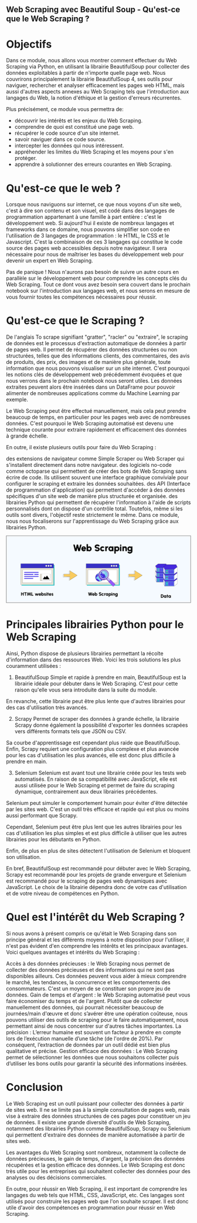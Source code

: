 ## Web Scraping avec Beautiful Soup - Qu'est-ce que le Web Scraping ?

# Objectifs

Dans ce module, nous allons vous montrer comment effectuer du Web Scraping via Python, en utilisant la librairie BeautifulSoup pour collecter des données exploitables à partir de n'importe quelle page web. Nous couvrirons principalement la librairie BeautifulSoup 4, ses outils pour naviguer, rechercher et analyser efficacement les pages web HTML, mais aussi d'autres aspects annexes au Web Scraping tels que l'introduction aux langages du Web, la notion d'éthique et la gestion d'erreurs récurrentes.

Plus précisément, ce module vous permettra de:

- découvrir les intérêts et les enjeux du Web Scraping.
- comprendre de quoi est constitué une page web.
- récupérer le code source d'un site internet.
- savoir naviguer dans ce code source.
- intercepter les données qui nous intéressent.
- appréhender les limites du Web Scraping et les moyens pour s'en protéger.
- apprendre à solutionner des erreurs courantes en Web Scraping.

# Qu'est-ce que le web ?

Lorsque nous naviguons sur internet, ce que nous voyons d'un site web, c'est à dire son contenu et son visuel, est codé dans des langages de programmation appartenant à une famille à part entière : c'est le développement web. Si aujourd'hui il existe de nombreux langages et frameworks dans ce domaine, nous pouvons simplifier son code en l'utilisation de 3 langages de programmation : le HTML, le CSS et le Javascript. C'est la combinaison de ces 3 langages qui constitue le code source des pages web accessibles depuis notre navigateur. Il sera nécessaire pour nous de maîtriser les bases du développement web pour devenir un expert en Web Scraping.

Pas de panique ! Nous n'aurons pas besoin de suivre un autre cours en parallèle sur le développement web pour comprendre les concepts clés du Web Scraping. Tout ce dont vous avez besoin sera couvert dans le prochain notebook sur l'introduction aux langages web, et nous serons en mesure de vous fournir toutes les compétences nécessaires pour réussir.

# Qu'est-ce que le Scraping ?

De l'anglais To scrape signifiant "gratter", "racler" ou "extraire", le scraping de données est le processus d'extraction automatique de données à partir de pages web. Il permet de récupérer des données structurées ou non structurées, telles que des informations clients, des commentaires, des avis de produits, des prix, des images et de manière plus générale, toute information que nous pouvons visualiser sur un site internet. C'est pourquoi les notions clés de développement web précédemment évoquées et que nous verrons dans le prochain notebook nous seront utiles. Les données extraites peuvent alors être insérées dans un DataFrame pour pouvoir alimenter de nombreuses applications comme du Machine Learning par exemple.

Le Web Scraping peut être effectué manuellement, mais cela peut prendre beaucoup de temps, en particulier pour les pages web avec de nombreuses données. C'est pourquoi le Web Scraping automatisé est devenu une technique courante pour extraire rapidement et efficacement des données à grande échelle.

En outre, il existe plusieurs outils pour faire du Web Scraping :

des extensions de navigateur comme Simple Scraper ou Web Scraper qui s'installent directement dans notre navigateur.
des logiciels no-code comme octoparse qui permettent de créer des bots de Web Scraping sans écrire de code. Ils utilisent souvent une interface graphique conviviale pour configurer le scraping et extraire les données souhaitées.
des API (Interface de programmation d'application) qui permettent d'accéder à des données spécifiques d'un site web de manière plus structurée et organisée.
des librairies Python qui permettent de récupérer l'information à l'aide de scripts personnalisés dont on dispose d'un contrôle total.
Toutefois, même si les outils sont divers, l'objectif reste strictement le même. Dans ce module, nous nous focaliserons sur l'apprentissage du Web Scraping grâce aux librairies Python.

<img src="pictures/webscraping.png">

# Principales librairies Python pour le Web Scraping

Ainsi, Python dispose de plusieurs librairies permettant la récolte d'information dans des ressources Web. Voici les trois solutions les plus couramment utilisées :

1. BeautifulSoup
   Simple et rapide à prendre en main, BeautifulSoup est la librairie idéale pour débuter dans le Web Scraping. C'est pour cette raison qu'elle vous sera introduite dans la suite du module.

En revanche, cette librairie peut être plus lente que d'autres librairies pour des cas d'utilisation très avancés.

2. Scrapy
   Permet de scraper des données à grande échelle, la librairie Scrapy donne également la possibilité d'exporter les données scrapées vers différents formats tels que JSON ou CSV.

Sa courbe d'apprentissage est cependant plus raide que BeautifulSoup. Enfin, Scrapy requiert une configuration plus complexe et plus avancée pour les cas d'utilisation les plus avancés, elle est donc plus difficile à prendre en main.

3. Selenium
   Selenium est avant tout une librairie créée pour les tests web automatisés. En raison de sa compatibilité avec JavaScript, elle est aussi utilisée pour le Web Scraping et permet de faire du scraping dynamique, contrairement aux deux librairies précédentes.

Selenium peut simuler le comportement humain pour éviter d'être détectée par les sites web. C'est un outil très efficace et rapide qui est plus ou moins aussi performant que Scrapy.

Cependant, Selenium peut être plus lent que les autres librairies pour les cas d'utilisation les plus simples et est plus difficile à utiliser que les autres librairies pour les débutants en Python.

Enfin, de plus en plus de sites détectent l'utilisation de Selenium et bloquent son utilisation.

En bref, BeautifulSoup est recommandé pour débuter avec le Web Scraping, Scrapy est recommandé pour les projets de grande envergure et Selenium est recommandé pour le scraping de pages web dynamiques avec JavaScript. Le choix de la librairie dépendra donc de votre cas d'utilisation et de votre niveau de compétences en Python.

# Quel est l'intérêt du Web Scraping ?

Si nous avons à présent compris ce qu'était le Web Scraping dans son principe général et les différents moyens à notre disposition pour l'utiliser, il n'est pas évident d'en comprendre les intérêts et les principaux avantages. Voici quelques avantages et intérêts du Web Scraping :

Accès à des données précieuses : le Web Scraping nous permet de collecter des données précieuses et des informations qui ne sont pas disponibles ailleurs. Ces données peuvent vous aider à mieux comprendre le marché, les tendances, la concurrence et les comportements des consommateurs. C'est un moyen de se constituer son propre jeu de données.
Gain de temps et d'argent : le Web Scraping automatisé peut vous faire économiser du temps et de l'argent. Plutôt que de collecter manuellement des données, qui pourrait nécessiter beaucoup de journées/main d'œuvre et donc s’avérer être une opération coûteuse, nous pouvons utiliser des outils de scraping pour le faire automatiquement, nous permettant ainsi de nous concentrer sur d'autres tâches importantes.
La précision : L’erreur humaine est souvent un facteur à prendre en compte lors de l’exécution manuelle d’une tâche (de l'ordre de 20%). Par conséquent, l’extraction de données par un outil dédié est bien plus qualitative et précise.
Gestion efficace des données : Le Web Scraping permet de sélectionner les données que nous souhaitons collecter puis d’utiliser les bons outils pour garantir la sécurité des informations insérées.

# Conclusion

Le Web Scraping est un outil puissant pour collecter des données à partir de sites web. Il ne se limite pas à la simple consultation de pages web, mais vise à extraire des données structurées de ces pages pour constituer un jeu de données. Il existe une grande diversité d'outils de Web Scraping, notamment des librairies Python comme BeautifulSoup, Scrapy ou Selenium qui permettent d'extraire des données de manière automatisée à partir de sites web.

Les avantages du Web Scraping sont nombreux, notamment la collecte de données précieuses, le gain de temps, d'argent, la précision des données récupérées et la gestion efficace des données. Le Web Scraping est donc très utile pour les entreprises qui souhaitent collecter des données pour des analyses ou des décisions commerciales.

En outre, pour réussir en Web Scraping, il est important de comprendre les langages du web tels que HTML, CSS, JavaScript, etc. Ces langages sont utilisés pour construire les pages web que l'on souhaite scraper. Il est donc utile d'avoir des compétences en programmation pour réussir en Web Scraping.
